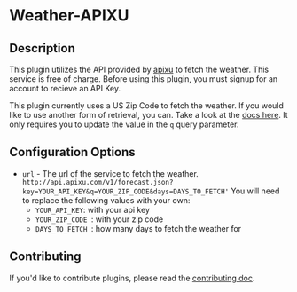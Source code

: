 # Weather-APIXU


## Description ##
This plugin utilizes the API provided by [apixu](https://www.apixu.com/) to fetch the weather. This service is free of charge. Before using this plugin, you must signup for an account to recieve an API Key.

This plugin currently uses a US Zip Code to fetch the weather. If you would like to use another form of retrieval, you can. Take a look at the [docs here](https://www.apixu.com/doc/request.aspx). It only requires you to update the value in the `q` query parameter.


## Configuration Options ##

- `url` - The url of the service to fetch the weather. `http://api.apixu.com/v1/forecast.json?key=YOUR_API_KEY&q=YOUR_ZIP_CODE&days=DAYS_TO_FETCH'` You will need to replace the following values with your own:
    - `YOUR_API_KEY`: with your api key
    - `YOUR_ZIP_CODE `: with your zip code
    - `DAYS_TO_FETCH `: how many days to fetch the weather for


## Contributing ##

If you'd like to contribute plugins, please read the [contributing doc](https://github.com/UnitiApp/uniti-plugins/blob/master/CONTRIBUTE.md).